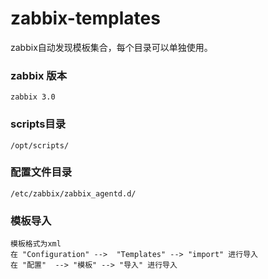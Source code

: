 # zabbix-templates

zabbix自动发现模板集合，每个目录可以单独使用。

### zabbix 版本
```
zabbix 3.0 
```

### scripts目录
```
/opt/scripts/
```

### 配置文件目录
```
/etc/zabbix/zabbix_agentd.d/
```

### 模板导入
```
模板格式为xml
在 "Configuration" -->  "Templates" --> "import" 进行导入
在 "配置"  --> "模板" --> "导入" 进行导入
```
